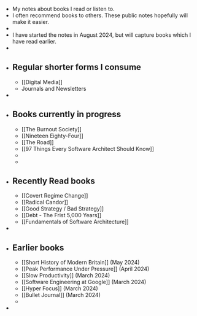 - My notes about books I read or listen to.
- I often recommend books to others. These public notes hopefully will make it easier.
-
- I have started the notes in August 2024, but will capture books which I have read earlier.
-
- ## Regular shorter forms I consume
	- [[Digital Media]]
	- Journals and Newsletters
-
- ## Books currently in progress
	- [[The Burnout Society]]
	- [[Nineteen Eighty-Four]]
	- [[The Road]]
	- [[97 Things Every Software Architect Should Know]]
	-
	-
- ## Recently Read books
	- [[Covert Regime Change]]
	- [[Radical Candor]]
	- [[Good Strategy / Bad Strategy]]
	- [[Debt - The Frist 5,000 Years]]
	- [[Fundamentals of Software Architecture]]
-
- ## Earlier books
	- [[Short History of Modern Britain]] (May 2024)
	- [[Peak Performance Under Pressure]] (April 2024)
	- [[Slow Productivity]] (March 2024)
	- [[Software Engineering at Google]] (March 2024)
	- [[Hyper Focus]] (March 2024)
	- [[Bullet Journal]] (March 2024)
	-
-